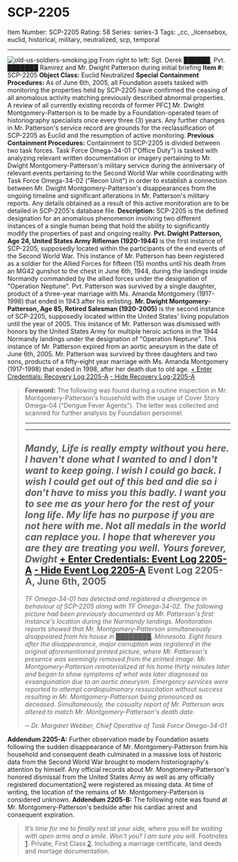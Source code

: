 # SCP-2205
Item Number: SCP-2205
Rating: 58
Series: series-3
Tags: _cc, _licensebox, euclid, historical, military, neutralized, scp, temporal

---

![old-us-soldiers-smoking.jpg](https://scp-wiki.wdfiles.com/local--files/scp-2205/old-us-soldiers-smoking.jpg)
From right to left: Sgt. Derek ██████, Pvt. ███████ Ramirez and Mr. Dwight Patterson during initial briefing
**Item #:** SCP-2205
**Object Class:** Euclid Neutralized
**Special Containment Procedures:** As of June 6th, 2005, all Foundation assets tasked with monitoring the properties held by SCP-2205 have confirmed the ceasing of all anomalous activity matching previously described abnormal properties.
A review of all currently existing records of former PFC[1](javascript:;) Mr. Dwight Montgomery-Patterson is to be made by a Foundation-operated team of historiography specialists once every three (3) years. Any further changes in Mr. Patterson's service record are grounds for the reclassification of SCP-2205 as Euclid and the resumption of active monitoring.
**Previous Containment Procedures:** Containment to SCP-2205 is divided between two task forces.
Task Force Omega-34-01 ("Office Duty") is tasked with analyzing relevant written documentation or imagery pertaining to Mr. Dwight Montgomery-Patterson's military service during the anniversary of relevant events pertaining to the Second World War while coordinating with Task Force Omega-34-02 ("Recon Unit") in order to establish a connection between Mr. Dwight Montgomery-Patterson's disappearances from the ongoing timeline and significant alterations in Mr. Patterson's military reports. Any details obtained as a result of this active monitoration are to be detailed in SCP-2205's database file.
**Description:** SCP-2205 is the defined designation for an anomalous phenomenon involving two different instances of a single human being that hold the ability to significantly modify the properties of past and ongoing reality.
**Pvt. Dwight Patterson, Age 24, United States Army Rifleman (1920-1944)** is the first instance of SCP-2205, supposedly located within the participants of the end events of the Second World War. This instance of Mr. Patterson has been registered as a soldier for the Allied Forces for fifteen (15) months until his death from an MG42 gunshot to the chest in June 6th, 1944, during the landings inside Normandy commanded by the allied forces under the designation of "Operation Neptune". Pvt. Patterson was survived by a single daughter, product of a three-year marriage with Ms. Amanda Montgomery (1917-1998) that ended in 1943 after his enlisting.
**Mr. Dwight Montgomery-Patterson, Age 85, Retired Salesman (1920-2005)** is the second instance of SCP-2205, supposedly located within the United States' living population until the year of 2005. This instance of Mr. Patterson was dismissed with honors by the United States Army for multiple heroic actions in the 1944 Normandy landings under the designation of "Operation Neptune". This instance of Mr. Patterson expired from an aortic aneurysm in the date of June 6th, 2005. Mr. Patterson was survived by three daughters and two sons, products of a fifty-eight year marriage with Ms. Amanda Montgomery (1917-1998) that ended in 1998, after her death due to old age.
[\+ Enter Credentials: Recovery Log 2205-A](javascript:;)
[\- Hide Recovery Log-2205-A](javascript:;)
> **Foreword:** The following was found during a routine inspection in Mr. Montgomery-Patterson's household with the usage of Cover Story Omega-04 ("Dengue Fever Agents"). The letter was collected and scanned for further analysis by Foundation personnel.
> * * *
> * * *
> _Mandy,_
> _Life is really empty without you here. I haven't done what I wanted to and I don't want to keep going. I wish I could go back. I wish I could get out of this bed and die so i don't have to miss you this badly. I want you to see me as your hero for the rest of your long life. My life has no purpose if you are not here with me. Not all medals in the world can replace you. I hope that wherever you are they are treating you well._
> _Yours forever,_  
>  _Dwight_
[\+ Enter Credentials: Event Log 2205-A](javascript:;)
[\- Hide Event Log 2205-A](javascript:;)
> **Event Log 2205-A, June 6th, 2005**  
> ---  
> _TF Omega-34-01 has detected and registered a divergence in behaviour of SCP-2205 along with TF Omega-34-02. The following picture had been previously documented as Mr. Patterson's first instance's location during the Normandy landings. Monitoration reports showed that Mr. Montgomery-Patterson simultaneously disappeared from his house in ████████, Minnesota. Eight hours after the disappearance, major corruption was registered in the original aforementioned printed picture, where Mr. Patterson's presence was seemingly removed from the printed image. Mr. Montgomery-Patterson rematerialized at his home thirty minutes later and began to show symptoms of what was later diagnosed as exsanguination due to an aortic aneurysm. Emergency services were reported to attempt cardiopulmonary ressucitation without success resulting in Mr. Montgomery-Patterson being pronounced as deceased. Simultaneously, the casualty report of Mr. Patterson was altered to match Mr. Montgomery-Patterson's death date._  
> 
> _─ Dr. Margaret Webber, Chief Operative of Task Force Omega-34-01_
>   
> 
**Addendum 2205-A:** Further observation made by Foundation assets following the sudden disappearance of Mr. Montgomery-Patterson from his household and consequent death culminated in a massive loss of historic data from the Second World War brought to modern historiography's attention by himself. Any official records about Mr. Mongtomery-Patterson's honored dismissal from the United States Army as well as any officially registered documentation[2](javascript:;) were registered as missing data. At time of writing, the location of the remains of Mr. Montgomery-Patterson is considered unknown.
**Addendum 2205-B:** The following note was found at Mr. Montgomery-Patterson's bedside after his cardiac arrest and consequent expiration.  

> _It’s time for me to finally rest at your side, where you will be waiting with open arms and a smile. Won't you? I am sure you will._
Footnotes
[1](javascript:;). Private, First Class
[2](javascript:;). Including a marriage certificate, land deeds and mortage documentation.